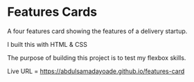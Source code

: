 # Features Cards
A four features card showing the features of a delivery startup.

I built this with HTML & CSS

The purpose of building this project is to test my flexbox skills.

Live URL = https://abdulsamadayoade.github.io/features-card
